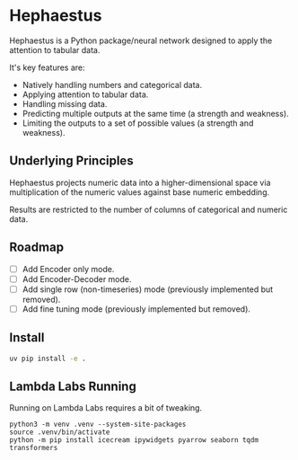 # Hephaestus

Hephaestus is a Python package/neural network designed to apply the attention to tabular
data.

It's key features are:

-   Natively handling numbers and categorical data.
-   Applying attention to tabular data.
-   Handling missing data.
-   Predicting multiple outputs at the same time (a strength and weakness).
-   Limiting the outputs to a set of possible values (a strength and weakness).

## Underlying Principles

Hephaestus projects numeric data into a higher-dimensional space via multiplication of
the numeric values against base numeric embedding.

Results are restricted to the number of columns of categorical and numeric data.

## Roadmap

-   [ ] Add Encoder only mode.
-   [ ] Add Encoder-Decoder mode.
-   [ ] Add single row (non-timeseries) mode (previously implemented but removed).
-   [ ] Add fine tuning mode (previously implemented but removed).

## Install

```bash
uv pip install -e .
```

## Lambda Labs Running

Running on Lambda Labs requires a bit of tweaking.

```
python3 -m venv .venv --system-site-packages
source .venv/bin/activate
python -m pip install icecream ipywidgets pyarrow seaborn tqdm transformers
```